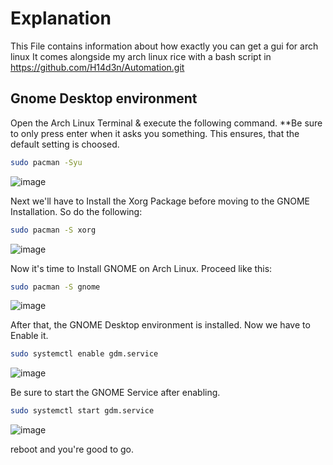 # Explanation
This File contains information about how exactly you can get a gui for arch linux
It comes alongside my arch linux rice with a bash script in https://github.com/H14d3n/Automation.git

## Gnome Desktop environment
Open the Arch Linux Terminal & execute the following command.
**Be sure to only press enter when it asks you something.
This ensures, that the default setting is choosed.

```bash
sudo pacman -Syu
```

![image](https://github.com/H14d3n/windows-account-creator/assets/146072924/78ec8ff5-2913-448b-940b-014cad1fbaff)

Next we'll have to Install the Xorg Package before moving to the GNOME Installation. 
So do the following:

```bash
sudo pacman -S xorg
```

![image](https://github.com/H14d3n/windows-account-creator/assets/146072924/72134193-17eb-4bd7-84e5-c13c4ba28d55)

Now it's time to Install GNOME on Arch Linux. 
Proceed like this:

```bash
sudo pacman -S gnome
```

![image](https://github.com/H14d3n/windows-account-creator/assets/146072924/0c8f9036-062a-4be9-b2e7-1567cebcf81d)

After that, the GNOME Desktop environment is installed. Now we have to Enable it.

```bash
sudo systemctl enable gdm.service
```
![image](https://github.com/H14d3n/windows-account-creator/assets/146072924/329b636e-16f2-47da-bcf3-cd414aeda093)

Be sure to start the GNOME Service after enabling.

```bash
sudo systemctl start gdm.service
```

![image](https://github.com/H14d3n/windows-account-creator/assets/146072924/310ce83c-ec35-478c-bfab-a89aa61c58a8)

reboot and you're good to go.




